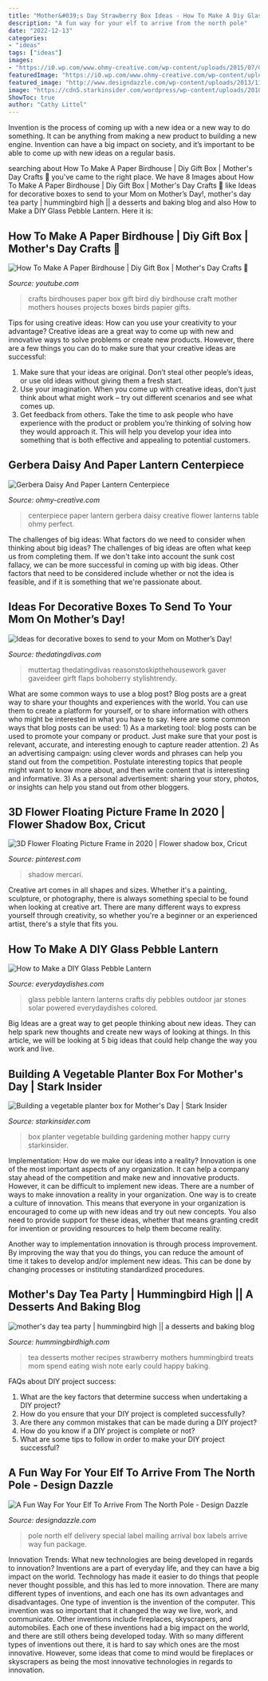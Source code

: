 ```yaml
---
title: "Mother&#039;s Day Strawberry Box Ideas - How To Make A Diy Glass Pebble Lantern"
description: "A fun way for your elf to arrive from the north pole"
date: "2022-12-13"
categories:
- "ideas"
tags: ["ideas"]
images:
- "https://i0.wp.com/www.ohmy-creative.com/wp-content/uploads/2015/07/Gerbera-Daisy-Centerpiece-perfect-for-bridal-showers-and-summer-parties-OHMY-CREATIVE.COM_.png?fit=750%2C1051&amp;ssl=1"
featuredImage: "https://i0.wp.com/www.ohmy-creative.com/wp-content/uploads/2015/07/Gerbera-Daisy-Centerpiece-perfect-for-bridal-showers-and-summer-parties-OHMY-CREATIVE.COM_.png?fit=750%2C1051&amp;ssl=1"
featured_image: "http://www.designdazzle.com/wp-content/uploads/2013/11/special-delivery-from-the-north-pole.jpg"
image: "https://cdn5.starkinsider.com/wordpress/wp-content/uploads/2010/05/Vegetable-Planter-Box-S-Curry-3.jpg"
ShowToc: true
author: "Cathy Littel"
---
```



Invention is the process of coming up with a new idea or a new way to do something. It can be anything from making a new product to building a new engine. Invention can have a big impact on society, and it’s important to be able to come up with new ideas on a regular basis.

	

		
searching about How To Make A Paper Birdhouse | Diy Gift Box | Mother&#039;s Day Crafts 🌸 you've came to the right place. We have 8 Images about How To Make A Paper Birdhouse | Diy Gift Box | Mother&#039;s Day Crafts 🌸 like Ideas for decorative boxes to send to your Mom on Mother’s Day!, mother&#039;s day tea party | hummingbird high || a desserts and baking blog and also How to Make a DIY Glass Pebble Lantern. Here it is:
		
    
## How To Make A Paper Birdhouse | Diy Gift Box | Mother&#039;s Day Crafts 🌸

<img loading=lazy src="https://i.ytimg.com/vi/6QCEhq8d4xg/maxresdefault.jpg" onerror="this.onerror=null;this.src='https://tse4.mm.bing.net/th?id=OIP.bfHr-OKQUcooQw8V33PeBQEsCo&amp;pid=15.1';" alt="How To Make A Paper Birdhouse | Diy Gift Box | Mother&#039;s Day Crafts 🌸">

_Source: youtube.com_

>crafts birdhouses paper box gift bird diy birdhouse craft mother mothers houses projects boxes birds papier gifts. 

	

Tips for using creative ideas: How can you use your creativity to your advantage?
Creative ideas are a great way to come up with new and innovative ways to solve problems or create new products. However, there are a few things you can do to make sure that your creative ideas are successful:
1) Make sure that your ideas are original. Don’t steal other people’s ideas, or use old ideas without giving them a fresh start.
2) Use your imagination. When you come up with creative ideas, don’t just think about what might work – try out different scenarios and see what comes up.
3) Get feedback from others. Take the time to ask people who have experience with the product or problem you’re thinking of solving how they would approach it. This will help you develop your idea into something that is both effective and appealing to potential customers.

    
## Gerbera Daisy And Paper Lantern Centerpiece

<img loading=lazy src="https://i0.wp.com/www.ohmy-creative.com/wp-content/uploads/2015/07/Gerbera-Daisy-Centerpiece-perfect-for-bridal-showers-and-summer-parties-OHMY-CREATIVE.COM_.png?fit=750%2C1051&amp;ssl=1" onerror="this.onerror=null;this.src='https://tse1.mm.bing.net/th?id=OIP.L1E5IrKYRjUr-t1QsEAYuwHaKY&amp;pid=15.1';" alt="Gerbera Daisy And Paper Lantern Centerpiece">

_Source: ohmy-creative.com_

>centerpiece paper lantern gerbera daisy creative flower lanterns table ohmy perfect. 

	

The challenges of big ideas: What factors do we need to consider when thinking about big ideas?
The challenges of big ideas are often what keep us from completing them. If we don't take into account the sunk cost fallacy, we can be more successful in coming up with big ideas. Other factors that need to be considered include whether or not the idea is feasible, and if it is something that we're passionate about.

    
## Ideas For Decorative Boxes To Send To Your Mom On Mother’s Day!

<img loading=lazy src="https://www.thedatingdivas.com/wp-content/uploads/Candice-MDpackage3.jpg" onerror="this.onerror=null;this.src='https://tse4.mm.bing.net/th?id=OIP.4JmAPt8Dlu4XlT9zc-axwwHaKk&amp;pid=15.1';" alt="Ideas for decorative boxes to send to your Mom on Mother’s Day!">

_Source: thedatingdivas.com_

>muttertag thedatingdivas reasonstoskipthehousework gaver gaveideer girft flaps bohoberry stylishtrendy. 

	

What are some common ways to use a blog post?
Blog posts are a great way to share your thoughts and experiences with the world. You can use them to create a platform for yourself, or to share information with others who might be interested in what you have to say. Here are some common ways that blog posts can be used: 1) As a marketing tool: blog posts can be used to promote your company or product. Just make sure that your post is relevant, accurate, and interesting enough to capture reader attention. 2) As an advertising campaign: using clever words and phrases can help you stand out from the competition. Postulate interesting topics that people might want to know more about, and then write content that is interesting and informative. 3) As a personal advertisement: sharing your story, photos, or insights can help you stand out from other bloggers.

    
## 3D Flower Floating Picture Frame In 2020 | Flower Shadow Box, Cricut

<img loading=lazy src="https://i.pinimg.com/736x/75/49/0a/75490ad7a2ab2744bd426211f54451cf.jpg" onerror="this.onerror=null;this.src='https://tse4.mm.bing.net/th?id=OIP.nB-9umk9cLk5iTZISfIL0AHaJ4&amp;pid=15.1';" alt="3D Flower Floating Picture Frame in 2020 | Flower shadow box, Cricut">

_Source: pinterest.com_

>shadow mercari. 

	

Creative art comes in all shapes and sizes. Whether it's a painting, sculpture, or photography, there is always something special to be found when looking at creative art. There are many different ways to express yourself through creativity, so whether you're a beginner or an experienced artist, there's a style that fits you.

    
## How To Make A DIY Glass Pebble Lantern

<img loading=lazy src="http://everydaydishes.com/wp-content/uploads/2015/03/glass-pebble-lantern-everydaydishes_com-H.jpg" onerror="this.onerror=null;this.src='https://tse4.mm.bing.net/th?id=OIP.fpeYafptQEauCv7aD7EODgHaE3&amp;pid=15.1';" alt="How to Make a DIY Glass Pebble Lantern">

_Source: everydaydishes.com_

>glass pebble lantern lanterns crafts diy pebbles outdoor jar stones solar powered everydaydishes colored. 

	

Big Ideas are a great way to get people thinking about new ideas. They can help spark new thoughts and create new ways of looking at things. In this article, we will be looking at 5 big ideas that could help change the way you work and live.

    
## Building A Vegetable Planter Box For Mother&#039;s Day | Stark Insider

<img loading=lazy src="https://cdn5.starkinsider.com/wordpress/wp-content/uploads/2010/05/Vegetable-Planter-Box-S-Curry-3.jpg" onerror="this.onerror=null;this.src='https://tse4.mm.bing.net/th?id=OIP.gaMxU4FyhGuTRJ3VKa2jqAHaFj&amp;pid=15.1';" alt="Building a vegetable planter box for Mother&#039;s Day | Stark Insider">

_Source: starkinsider.com_

>box planter vegetable building gardening mother happy curry starkinsider. 

	

Implementation: How do we make our ideas into a reality?
Innovation is one of the most important aspects of any organization. It can help a company stay ahead of the competition and make new and innovative products. However, it can be difficult to implement new ideas. There are a number of ways to make innovation a reality in your organization. 
One way is to create a culture of innovation. This means that everyone in your organization is encouraged to come up with new ideas and try out new concepts. You also need to provide support for these ideas, whether that means granting credit for invention or providing resources to help them become reality. 

Another way to implementation innovation is through process improvement. By improving the way that you do things, you can reduce the amount of time it takes to develop and/or implement new ideas. This can be done by changing processes or instituting standardized procedures.

    
## Mother&#039;s Day Tea Party | Hummingbird High || A Desserts And Baking Blog

<img loading=lazy src="https://1.bp.blogspot.com/-aowzcdRE3XA/Vv4JuimweBI/AAAAAAAAQiU/FTK6XutpQBM_4I7CugHFHKZNxT1ZNLvmA/s1600/IMG_2916.jpg" onerror="this.onerror=null;this.src='https://tse4.mm.bing.net/th?id=OIP.-q_N_RMv6rUdTB2V49lMbAHaLH&amp;pid=15.1';" alt="mother&#039;s day tea party | hummingbird high || a desserts and baking blog">

_Source: hummingbirdhigh.com_

>tea desserts mother recipes strawberry mothers hummingbird treats mom spend eating wish note early could happy baking. 

	

FAQs about DIY project success:
1. What are the key factors that determine success when undertaking a DIY project?
2. How do you ensure that your DIY project is completed successfully? 
3. Are there any common mistakes that can be made during a DIY project? 
4. How do you know if a DIY project is complete or not? 
5. What are some tips to follow in order to make your DIY project successful?

    
## A Fun Way For Your Elf To Arrive From The North Pole - Design Dazzle

<img loading=lazy src="http://www.designdazzle.com/wp-content/uploads/2013/11/special-delivery-from-the-north-pole.jpg" onerror="this.onerror=null;this.src='https://tse1.mm.bing.net/th?id=OIP._txa2lnYyXk7Nqnqj8F49wHaFZ&amp;pid=15.1';" alt="A Fun Way For Your Elf To Arrive From The North Pole - Design Dazzle">

_Source: designdazzle.com_

>pole north elf delivery special label mailing arrival box labels arrive way fun package. 

	

Innovation Trends: What new technologies are being developed in regards to innovation?
Inventions are a part of everyday life, and they can have a big impact on the world. Technology has made it easier to do things that people never thought possible, and this has led to more innovation. There are many different types of inventions, and each one has its own advantages and disadvantages. One type of invention is the invention of the computer. This invention was so important that it changed the way we live, work, and communicate. Other inventions include fireplaces, skyscrapers, and automobiles. Each one of these inventions had a big impact on the world, and there are still others being developed today. With so many different types of inventions out there, it is hard to say which ones are the most innovative. However, some ideas that come to mind would be fireplaces or skyscrapers as being the most innovative technologies in regards to innovation.

